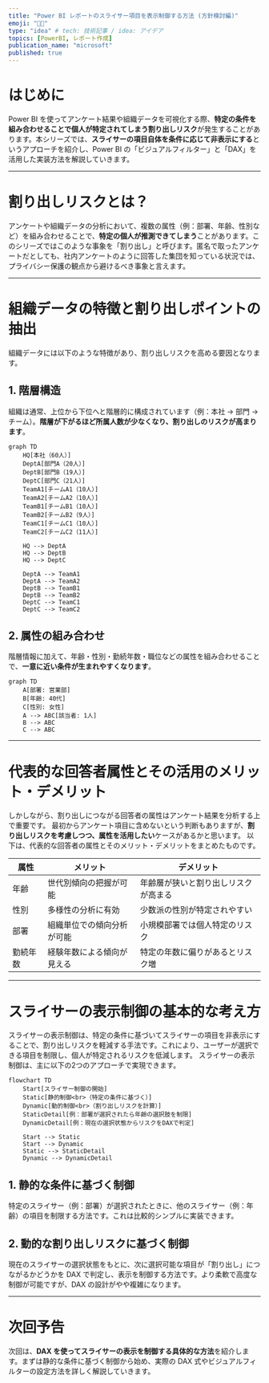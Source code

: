```yaml
---
title: "Power BI レポートのスライサー項目を表示制御する方法 (方針検討編)"
emoji: "🧑‍🎓"
type: "idea" # tech: 技術記事 / idea: アイデア
topics: [PowerBI, レポート作成]
publication_name: "microsoft"
published: true
---
```

# はじめに

Power BI を使ってアンケート結果や組織データを可視化する際、**特定の条件を組み合わせることで個人が特定されてしまう割り出しリスク**が発生することがあります。本シリーズでは、**スライサーの項目自体を条件に応じて非表示にする**というアプローチを紹介し、Power BI の「ビジュアルフィルター」と「DAX」を活用した実装方法を解説していきます。

---

# 割り出しリスクとは？

アンケートや組織データの分析において、複数の属性（例：部署、年齢、性別など）を組み合わせることで、**特定の個人が推測できてしまう**ことがあります。このシリーズではこのような事象を「割り出し」と呼びます。匿名で取ったアンケートだとしても、社内アンケートのように回答した集団を知っている状況では、プライバシー保護の観点から避けるべき事象と言えます。

---

# 組織データの特徴と割り出しポイントの抽出

組織データには以下のような特徴があり、割り出しリスクを高める要因となります。

## 1. 階層構造

組織は通常、上位から下位へと階層的に構成されています（例：本社 → 部門 → チーム）。**階層が下がるほど所属人数が少なくなり、割り出しのリスクが高まります**。

```mermaid
graph TD
    HQ[本社（60人）]
    DeptA[部門A（20人）]
    DeptB[部門B（19人）]
    DeptC[部門C（21人）]
    TeamA1[チームA1（10人）]
    TeamA2[チームA2（10人）]
    TeamB1[チームB1（10人）]
    TeamB2[チームB2（9人）]
    TeamC1[チームC1（10人）]
    TeamC2[チームC2（11人）]

    HQ --> DeptA
    HQ --> DeptB
    HQ --> DeptC

    DeptA --> TeamA1
    DeptA --> TeamA2
    DeptB --> TeamB1
    DeptB --> TeamB2
    DeptC --> TeamC1
    DeptC --> TeamC2
```

## 2. 属性の組み合わせ

階層情報に加えて、年齢・性別・勤続年数・職位などの属性を組み合わせることで、**一意に近い条件が生まれやすくなります**。

```mermaid
graph TD
    A[部署: 営業部]
    B[年齢: 40代]
    C[性別: 女性]
    A --> ABC[該当者: 1人]
    B --> ABC
    C --> ABC
```

---

# 代表的な回答者属性とその活用のメリット・デメリット
しかしながら、割り出しにつながる回答者の属性はアンケート結果を分析する上で重要です。
最初からアンケート項目に含めないという判断もありますが、**割り出しリスクを考慮しつつ、属性を活用したい**ケースがあるかと思います。
以下は、代表的な回答者の属性とそのメリット・デメリットをまとめたものです。

| 属性 | メリット | デメリット |
|------------|----------------------------------|----------------------------------------|
| 年齢 | 世代別傾向の把握が可能 | 年齢層が狭いと割り出しリスクが高まる |
| 性別 | 多様性の分析に有効 | 少数派の性別が特定されやすい |
| 部署 | 組織単位での傾向分析が可能 | 小規模部署では個人特定のリスク |
| 勤続年数 | 経験年数による傾向が見える | 特定の年数に偏りがあるとリスク増 |

---

# スライサーの表示制御の基本的な考え方
スライサーの表示制御は、特定の条件に基づいてスライサーの項目を非表示にすることで、割り出しリスクを軽減する手法です。これにより、ユーザーが選択できる項目を制限し、個人が特定されるリスクを低減します。
スライサーの表示制御は、主に以下の2つのアプローチで実現できます。

```mermaid
flowchart TD
    Start[スライサー制御の開始]
    Static[静的制御<br>（特定の条件に基づく）]
    Dynamic[動的制御<br>（割り出しリスクを計算）]
    StaticDetail[例：部署が選択されたら年齢の選択肢を制限]
    DynamicDetail[例：現在の選択状態からリスクをDAXで判定]

    Start --> Static
    Start --> Dynamic
    Static --> StaticDetail
    Dynamic --> DynamicDetail 
```

## 1. 静的な条件に基づく制御

特定のスライサー（例：部署）が選択されたときに、他のスライサー（例：年齢）の項目を制限する方法です。これは比較的シンプルに実装できます。

## 2. 動的な割り出しリスクに基づく制御

現在のスライサーの選択状態をもとに、次に選択可能な項目が「割り出し」につながるかどうかを DAX で判定し、表示を制御する方法です。より柔軟で高度な制御が可能ですが、DAX の設計がやや複雑になります。

---

# 次回予告

次回は、**DAX を使ってスライサーの表示を制御する具体的な方法**を紹介します。まずは静的な条件に基づく制御から始め、実際の DAX 式やビジュアルフィルターの設定方法を詳しく解説していきます。
